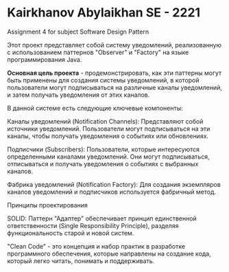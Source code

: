 # Kairkhanov Abylaikhan SE - 2221
Assignment 4 for subject Software Design Pattern 

Этот проект представляет собой систему уведомлений, реализованную с использованием паттернов "Observer" и "Factory" на языке программирования Java. 

**Основная цель проекта** - продемонстрировать, как эти паттерны могут быть применены для создания системы уведомлений, в которой пользователи могут подписываться на различные каналы уведомлений, и затем получать уведомления от этих каналов.

В данной системе есть следующие ключевые компоненты:

Каналы уведомлений (Notification Channels): Представляют собой источники уведомлений. Пользователи могут подписываться на эти каналы, чтобы получать уведомления о событиях или обновлениях.

Подписчики (Subscribers): Пользователи, которые интересуются определенными каналами уведомлений. Они могут подписываться, отписываться и получать уведомления о событиях с выбранных каналов.

Фабрика уведомлений (Notification Factory): Для создания экземпляров каналов уведомлений и подписчиков используется фабричный метод.

Принципы проектирования

SOLID: Паттерн "Адаптер" обеспечивает принцип единственной ответственности (Single Responsibility Principle), разделяя функциональность старой и новой систем.

"Clean Code" - это концепция и набор практик в разработке программного обеспечения, которые направлены на создание кода, который легко читать, понимать и поддерживать.
